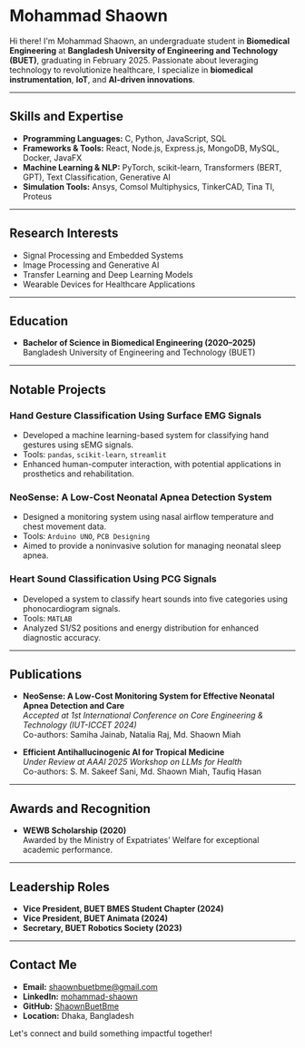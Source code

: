 # Mohammad Shaown

 Hi there! I'm Mohammad Shaown, an undergraduate student in **Biomedical Engineering** at **Bangladesh University of Engineering and Technology (BUET)**, graduating in February 2025. Passionate about leveraging technology to revolutionize healthcare, I specialize in **biomedical instrumentation**, **IoT**, and **AI-driven innovations**.

---

##  Skills and Expertise

- **Programming Languages:** C, Python, JavaScript, SQL
- **Frameworks & Tools:** React, Node.js, Express.js, MongoDB, MySQL, Docker, JavaFX
- **Machine Learning & NLP:** PyTorch, scikit-learn, Transformers (BERT, GPT), Text Classification, Generative AI
- **Simulation Tools:** Ansys, Comsol Multiphysics, TinkerCAD, Tina TI, Proteus

---

##  Research Interests

- Signal Processing and Embedded Systems
- Image Processing and Generative AI
- Transfer Learning and Deep Learning Models
- Wearable Devices for Healthcare Applications

---

##  Education

- **Bachelor of Science in Biomedical Engineering (2020–2025)**  
  Bangladesh University of Engineering and Technology (BUET)  


---

##  Notable Projects

### **Hand Gesture Classification Using Surface EMG Signals**
- Developed a machine learning-based system for classifying hand gestures using sEMG signals.
- Tools: `pandas`, `scikit-learn`, `streamlit`
- Enhanced human-computer interaction, with potential applications in prosthetics and rehabilitation.

### **NeoSense: A Low-Cost Neonatal Apnea Detection System**
- Designed a monitoring system using nasal airflow temperature and chest movement data.
- Tools: `Arduino UNO`, `PCB Designing`
- Aimed to provide a noninvasive solution for managing neonatal sleep apnea.

### **Heart Sound Classification Using PCG Signals**
- Developed a system to classify heart sounds into five categories using phonocardiogram signals.
- Tools: `MATLAB`
- Analyzed S1/S2 positions and energy distribution for enhanced diagnostic accuracy.

---

##  Publications

- **NeoSense: A Low-Cost Monitoring System for Effective Neonatal Apnea Detection and Care**  
  *Accepted at 1st International Conference on Core Engineering & Technology (IUT-ICCET 2024)*  
  Co-authors: Samiha Jainab, Natalia Raj, Md. Shaown Miah  

- **Efficient Antihallucinogenic AI for Tropical Medicine**  
  *Under Review at AAAI 2025 Workshop on LLMs for Health*  
  Co-authors: S. M. Sakeef Sani, Md. Shaown Miah, Taufiq Hasan  

---

##  Awards and Recognition

- **WEWB Scholarship (2020)**  
  Awarded by the Ministry of Expatriates’ Welfare for exceptional academic performance.  

---

##  Leadership Roles

- **Vice President, BUET BMES Student Chapter (2024)**  
- **Vice President, BUET Animata (2024)**  
- **Secretary, BUET Robotics Society (2023)**  

---

##  Contact Me

- **Email:** [shaownbuetbme@gmail.com](mailto:shaownbuetbme@gmail.com)  
- **LinkedIn:** [mohammad-shaown](https://www.linkedin.com/in/mohammad-shaown-1b8125302/)  
- **GitHub:** [ShaownBuetBme](https://github.com/ShaownBuetBme)  
- **Location:** Dhaka, Bangladesh  

Let's connect and build something impactful together!
